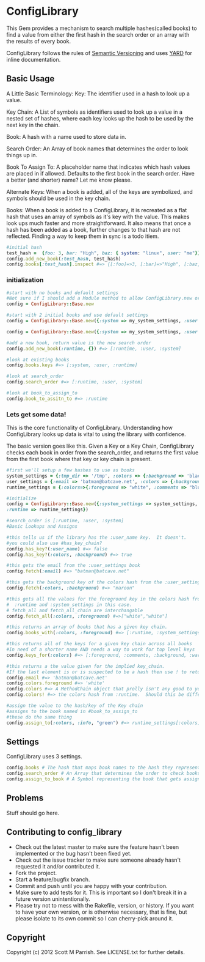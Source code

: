 # ConfigLibrary

This Gem provides a mechanism to search multiple hashes(called books) to find a value from either the first
hash in the search order or an array with the results of every book.

ConfigLibrary follows the rules of [Semantic Versioning](http://semver.org/) and uses [YARD](http://yardoc.org/)
for inline documentation.

## Basic Usage
A Little Basic Terminology:
Key:  The identifier used in a hash to look up a value.

Key Chain:  A List of symbols as identifiers used to look up a value in a nested set of hashes,
where each key looks up the hash to be used by the next key in the chain.

Book:  A hash with a name used to store data in.

Search Order:  An Array of book names that determines the order to look things up in.

Book To Assign To:  A placeholder name that indicates which hash values are placed in if allowed.  Defaults to the
first book in the search order.  Have a better (and shorter) name?  Let me know please.

Alternate Keys:  When a book is added, all of the keys are symbolized, and symbols should be used in the key chain.

Books:  When a book is added to a ConfigLibrary, it is recreated as a flat hash that uses an array of symbols as it's
 key with the value.  This makes look ups much faster and more straightforward.  It also means that once a hash has
 been added as a book, further changes to that hash are not reflected.  Finding a way to keep them in sync is a todo
 itiem.

```ruby
#initial hash
test_hash =  {foo: 3, bar: "High", baz: { system: "linux", user: "me"}}
config.add_new_book(:test_hash, test_hash)
config.books[:test_hash].inspect #=> {[:foo]=>3, [:bar]=>"High", [:baz, :system]=>"linux", [:baz, :user]=>"me"}
```

### initialization

```ruby
#start with no books and default settings
#Not sure if I should add a Module method to allow ConfigLibrary.new or not
config = ConfigLibrary::Base.new

#start with 2 initial books and use default settings
config = ConfigLibrary::Base.new({:system => my_system_settings, :user => my_user_settings})
```

```ruby
config = ConfigLibrary::Base.new({:system => my_system_settings, :user => my_user_settings})

#add a new book, return value is the new search order
config.add_new_book(:runtime, {}) #=> [:runtime, :user, :system]

#look at existing books
config.books.keys #=> [:system, :user, :runtime]

#look at search_order
config.search_order #=> [:runtime, :user, :system]

#look at book_to_assign_to
config.book_to_assitn_to #=> :runtime

```

### Lets get some data!
This is the core functionality of ConfigLibrary.  Understanding how ConfigLibrary looks up data is vital to using the
 library with confidence.

 The basic version goes like this.  Given a Key or a Key Chain, ConfigLibrary checks each book in order from the
 search_order, and returns the first value from the first book where that key or key chain is present.

```ruby
#first we'll setup a few hashes to use as books
system_settings = {:tmp_dir => '/tmp', :colors => {:background => 'black', :foreground => 'white'}}
user_settings = {:email => 'batman@batcave.net', :colors => {:background => 'maroon', :warnings => "red"}}
runtime_settings = {:colors=>{:foreground => "white", :comments => "blue"}}

#initialize
config = ConfigLibrary::Base.new({:system_settings => system_settings, :user_settings => user_settings,
:runtime => runtime_settings})

#search_order is [:runtime, :user, :system]
#Basic Lookups and Assigns

#this tells us if the library has the :user_name key.  It doesn't.
#you could also use #has_key_chain?
config.has_key?(:user_name) #=> false
config.has_key?(:colors, :background) #=> true

#this gets the email from the :user_settings book
config.fetch(:email) #=> "batman@batcave.net"

#this gets the background key of the colors hash from the :user_settings book
config.fetch(:colors, :background) #=> "maroon"

#this gets all the values for the foreground key in the colors hash from every book.
#  :runtime and :system_settings in this case.
# fetch_all and fetch_all_chain are interchangable
config.fetch_all(:colors, :foreground) #=>["white","white"]

#this returns an array of books that has a given key chain.
config.books_with(:colors, :foreground) #=> [:runtime, :system_settings]

#this returns all of the keys for a given key chain across all books
#In need of a shorter name AND needs a way to work for top level keys
config.keys_for(:colors) #=> [:foreground, :comments, :background, :warnings]

#this returns a the value given for the implied key_chain.
#If the last element is or is suspected to be a hash then use ! to return the value.
config.email #=> 'batman@batcave.net'
config.colors.foreground #=> 'white'
config.colors #=> A MethodChain object that prolly isn't any good to you
config.colors! #=> the colors hash from :runtime.  Should this be different?  should it be the combined values?

#assign the value to the hash/key of the Key chain
#assigns to the book named in #book_to_assign_to
#these do the same thing
config.assign_to(:colors, :info, "green") #=> runtime_settings[:colors][:info] = "green"
```

## Settings
ConfigLibrary uses 3 settings.

```ruby
config.books # The hash that maps book names to the hash they represent. Read Only
config.search_order # An Array that determines the order to check books in.
config.assign_to_book # A Symbol representing the book that gets assigned to if #assign_to is used.
```


## Problems
Stuff should go here.


## Contributing to config_library

* Check out the latest master to make sure the feature hasn't been implemented or the bug hasn't been fixed yet.
* Check out the issue tracker to make sure someone already hasn't requested it and/or contributed it.
* Fork the project.
* Start a feature/bugfix branch.
* Commit and push until you are happy with your contribution.
* Make sure to add tests for it. This is important so I don't break it in a future version unintentionally.
* Please try not to mess with the Rakefile, version, or history. If you want to have your own version, or is otherwise necessary, that is fine, but please isolate to its own commit so I can cherry-pick around it.

## Copyright

Copyright (c) 2012 Scott M Parrish. See LICENSE.txt for
further details.

